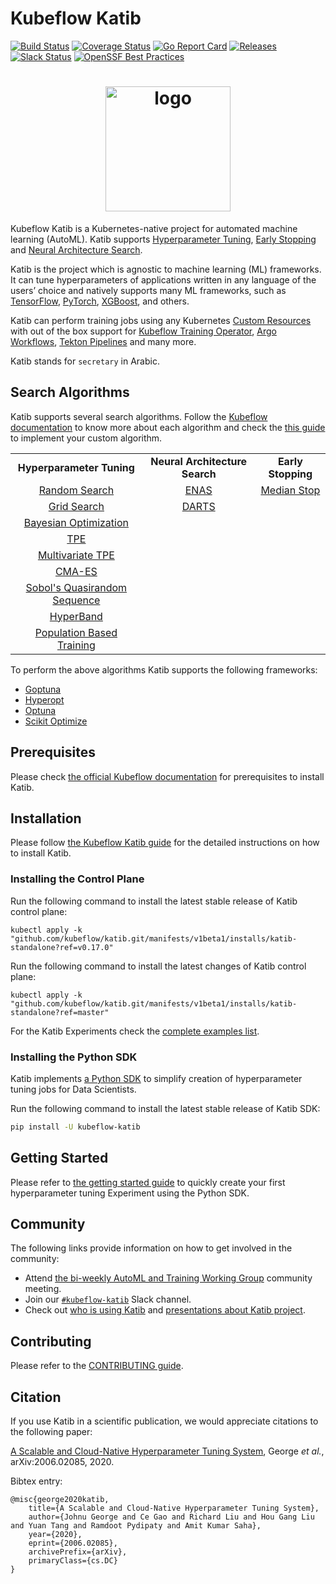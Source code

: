 # Kubeflow Katib

[![Build Status](https://github.com/kubeflow/katib/actions/workflows/test-go.yaml/badge.svg?branch=master)](https://github.com/kubeflow/katib/actions/workflows/test-go.yaml?branch=master)
[![Coverage Status](https://coveralls.io/repos/github/kubeflow/katib/badge.svg?branch=master)](https://coveralls.io/github/kubeflow/katib?branch=master)
[![Go Report Card](https://goreportcard.com/badge/github.com/kubeflow/katib)](https://goreportcard.com/report/github.com/kubeflow/katib)
[![Releases](https://img.shields.io/github/release-pre/kubeflow/katib.svg?sort=semver)](https://github.com/kubeflow/katib/releases)
[![Slack Status](https://img.shields.io/badge/slack-join_chat-white.svg?logo=slack&style=social)](https://www.kubeflow.org/docs/about/community/#kubeflow-slack-channels)
[![OpenSSF Best Practices](https://www.bestpractices.dev/projects/9941/badge)](https://www.bestpractices.dev/projects/9941)

<h1 align="center">
    <img src="./docs/images/logo-title.png" alt="logo" width="200">
  <br>
</h1>

Kubeflow Katib is a Kubernetes-native project for automated machine learning (AutoML).
Katib supports
[Hyperparameter Tuning](https://en.wikipedia.org/wiki/Hyperparameter_optimization),
[Early Stopping](https://en.wikipedia.org/wiki/Early_stopping) and
[Neural Architecture Search](https://en.wikipedia.org/wiki/Neural_architecture_search).

Katib is the project which is agnostic to machine learning (ML) frameworks.
It can tune hyperparameters of applications written in any language of the
users’ choice and natively supports many ML frameworks, such as
[TensorFlow](https://www.tensorflow.org/), [PyTorch](https://pytorch.org/), [XGBoost](https://xgboost.readthedocs.io/en/latest/), and others.

Katib can perform training jobs using any Kubernetes
[Custom Resources](https://www.kubeflow.org/docs/components/katib/trial-template/)
with out of the box support for [Kubeflow Training Operator](https://github.com/kubeflow/training-operator),
[Argo Workflows](https://github.com/argoproj/argo-workflows), [Tekton Pipelines](https://github.com/tektoncd/pipeline)
and many more.

Katib stands for `secretary` in Arabic.

## Search Algorithms

Katib supports several search algorithms. Follow the
[Kubeflow documentation](https://www.kubeflow.org/docs/components/katib/user-guides/hp-tuning/configure-algorithm/#hp-tuning-algorithms)
to know more about each algorithm and check the
[this guide](https://www.kubeflow.org/docs/components/katib/user-guides/hp-tuning/configure-algorithm/#use-custom-algorithm-in-katib)
to implement your custom algorithm.

<table>
  <tbody>
    <tr align="center">
      <td>
        <b>Hyperparameter Tuning</b>
      </td>
      <td>
        <b>Neural Architecture Search</b>
      </td>
      <td>
        <b>Early Stopping</b>
      </td>
    </tr>
    <tr align="center">
      <td>
        <a href="https://www.kubeflow.org/docs/components/katib/experiment/#random-search">Random Search</a>
      </td>
      <td>
        <a href="https://www.kubeflow.org/docs/components/katib/experiment/#neural-architecture-search-based-on-enas">ENAS</a>
      </td>
      <td>
        <a href="https://www.kubeflow.org/docs/components/katib/early-stopping/#median-stopping-rule">Median Stop</a>
      </td>
    </tr>
    <tr align="center">
      <td>
        <a href="https://www.kubeflow.org/docs/components/katib/experiment/#grid-search">Grid Search</a>
      </td>
      <td>
        <a href="https://www.kubeflow.org/docs/components/katib/experiment/#differentiable-architecture-search-darts">DARTS</a>
      </td>
      <td>
      </td>
    </tr>
    <tr align="center">
      <td>
        <a href="https://www.kubeflow.org/docs/components/katib/experiment/#bayesian-optimization">Bayesian Optimization</a>
      </td>
      <td>
      </td>
      <td>
      </td>
    </tr>
    <tr align="center">
      <td>
        <a href="https://www.kubeflow.org/docs/components/katib/experiment/#tree-of-parzen-estimators-tpe">TPE</a>
      </td>
      <td>
      </td>
      <td>
      </td>
    </tr>
    <tr align="center">
      <td>
        <a href="https://www.kubeflow.org/docs/components/katib/experiment/#multivariate-tpe">Multivariate TPE</a>
      </td>
      <td>
      </td>
      <td>
      </td>
    </tr>
    <tr align="center">
      <td>
        <a href="https://www.kubeflow.org/docs/components/katib/experiment/#covariance-matrix-adaptation-evolution-strategy-cma-es">CMA-ES</a>
      </td>
      <td>
      </td>
      <td>
      </td>
    </tr>
    <tr align="center">
      <td>
        <a href="https://www.kubeflow.org/docs/components/katib/experiment/#sobols-quasirandom-sequence">Sobol's Quasirandom Sequence</a>
      </td>
      <td>
      </td>
      <td>
      </td>
    </tr>
    <tr align="center">
      <td>
        <a href="https://www.kubeflow.org/docs/components/katib/experiment/#hyperband">HyperBand</a>
      </td>
      <td>
      </td>
      <td>
      </td>
    </tr>
    <tr align="center">
      <td>
        <a href="https://www.kubeflow.org/docs/components/katib/experiment/#pbt">Population Based Training</a>
      </td>
      <td>
      </td>
      <td>
      </td>
    </tr>
  </tbody>
</table>

To perform the above algorithms Katib supports the following frameworks:

- [Goptuna](https://github.com/c-bata/goptuna)
- [Hyperopt](https://github.com/hyperopt/hyperopt)
- [Optuna](https://github.com/optuna/optuna)
- [Scikit Optimize](https://github.com/scikit-optimize/scikit-optimize)

## Prerequisites

Please check [the official Kubeflow documentation](https://www.kubeflow.org/docs/components/katib/installation/#prerequisites)
for prerequisites to install Katib.

## Installation

Please follow [the Kubeflow Katib guide](https://www.kubeflow.org/docs/components/katib/installation/#installing-katib)
for the detailed instructions on how to install Katib.

### Installing the Control Plane

Run the following command to install the latest stable release of Katib control plane:

```
kubectl apply -k "github.com/kubeflow/katib.git/manifests/v1beta1/installs/katib-standalone?ref=v0.17.0"
```

Run the following command to install the latest changes of Katib control plane:

```
kubectl apply -k "github.com/kubeflow/katib.git/manifests/v1beta1/installs/katib-standalone?ref=master"
```

For the Katib Experiments check the [complete examples list](./examples/v1beta1).

### Installing the Python SDK

Katib implements [a Python SDK](https://pypi.org/project/kubeflow-katib/) to simplify creation of
hyperparameter tuning jobs for Data Scientists.

Run the following command to install the latest stable release of Katib SDK:

```sh
pip install -U kubeflow-katib
```

## Getting Started

Please refer to [the getting started guide](https://www.kubeflow.org/docs/components/katib/getting-started/#getting-started-with-katib-python-sdk)
to quickly create your first hyperparameter tuning Experiment using the Python SDK.

## Community

The following links provide information on how to get involved in the community:

- Attend [the bi-weekly AutoML and Training Working Group](https://bit.ly/2PWVCkV)
  community meeting.
- Join our [`#kubeflow-katib`](https://www.kubeflow.org/docs/about/community/#kubeflow-slack-channels)
  Slack channel.
- Check out [who is using Katib](ADOPTERS.md) and [presentations about Katib project](docs/presentations.md).

## Contributing

Please refer to the [CONTRIBUTING guide](CONTRIBUTING.md).

## Citation

If you use Katib in a scientific publication, we would appreciate
citations to the following paper:

[A Scalable and Cloud-Native Hyperparameter Tuning System](https://arxiv.org/abs/2006.02085), George _et al._, arXiv:2006.02085, 2020.

Bibtex entry:

```
@misc{george2020katib,
    title={A Scalable and Cloud-Native Hyperparameter Tuning System},
    author={Johnu George and Ce Gao and Richard Liu and Hou Gang Liu and Yuan Tang and Ramdoot Pydipaty and Amit Kumar Saha},
    year={2020},
    eprint={2006.02085},
    archivePrefix={arXiv},
    primaryClass={cs.DC}
}
```
